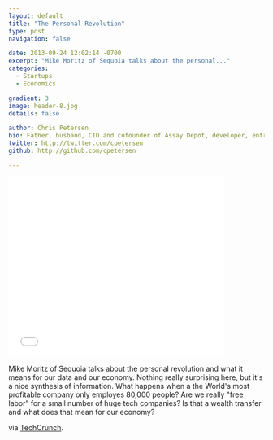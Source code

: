 ```yaml
---
layout: default
title: "The Personal Revolution"
type: post
navigation: false

date: 2013-09-24 12:02:14 -0700
excerpt: "Mike Moritz of Sequoia talks about the personal..."
categories:
  - Startups
  - Economics

gradient: 3
image: header-8.jpg
details: false

author: Chris Petersen
bio: Father, husband, CIO and cofounder of Assay Depot, developer, entrepreneur and technologist.
twitter: http://twitter.com/cpetersen
github: http://github.com/cpetersen

---
```


<iframe class="embedly-embed" src="//cdn.embedly.com/widgets/media.html?src=https%3A%2F%2Fwww.slideshare.net%2Fslideshow%2Fembed_code%2Fkey%2Fl8iTsdZj6xCZSL&url=http%3A%2F%2Fwww.slideshare.net%2Fmatthewpanzarino%2Fmoritz-tc-disrupt-talk&image=http%3A%2F%2Fcdn.slidesharecdn.com%2Fss_thumbnails%2Fmoritztcdisrupttalk-130909135028--thumbnail-4.jpg%3Fcb%3D1378818632&key=d815972c91e546edb5d2d02e509f8b1c&type=text%2Fhtml&schema=slideshare" width="425" height="355" scrolling="no" frameborder="0" allowfullscreen></iframe>

 Mike Moritz of Sequoia talks about the personal revolution and what it means for our data and our economy. Nothing really surprising here, but it's a nice synthesis of information. What happens when a the World's most profitable company only employes 80,000 people? Are we really "free labor" for a small number of huge tech companies? Is that a wealth transfer and what does that mean for our economy? ﻿ 

 via  [TechCrunch](http://techcrunch.com/2013/09/09/the-data-factory/).
